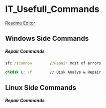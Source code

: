# IT_Usefull_Commands
[Readme Editor](http://editor.md.ipandao.com/examples/@links.html)
## Windows Side Commands
##### Repair Commands
```cmd
sfc /scannow		//Repair most of errors
```
```cmd
chkdsk C: /f		// Disk Analys & Repair
```
## Linux Side Commands
##### Repair Commands
```bash

```

